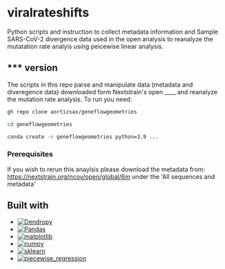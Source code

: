 # viralrateshifts
Python scripts and instruction to collect metadata information and Sample SARS-CoV-2 divergence data used in the open analysis to reanalyze the mutatation rate analyis using peicewise linear analysis.

## *** version
The scripts in this repo parse and manipulate data (metadata and diveregence data) downloaded form Nextstrain's open ____ and reanalyze the mutation rate analysis. To run you need:


```bash
gh repo clone aortizsax/geneflowgeometries
```

```bash
cd geneflowgeometries
```

```bash
conda create -n geneflowgeometries python=3.9 ...
```

### Prerequisites

If you wish to rerun this anaylsis please download the metadata from: 
https://nextstrain.org/ncov/open/global/6m
under the 'All sequences and metadata'


## Built with

* [![Dendropy][Dendropy.js]][Dendropy-url]
* [![Pandas][Pandas.js]][Pandas-url]
* [![matplotlib][matplotlib.js]][matplotlib-url]
* [![numpy][numpy.js]][numpy-url]
* [![sklearn][sklearn.js]][sklearn-url]
* [![piecewise_regression][piecewise_regression.js]][piecewise_regression-url]




<!-- MARKDOWN LINKS & IMAGES -->
<!-- https://www.markdownguide.org/basic-syntax/#reference-style-links -->
[Dendropy.js]: https://dendropy.org/_static/dendropy_logo.png
[Dendropy-url]: https://nextjs.org/
[Pandas.js]: https://pandas.pydata.org/static/img/pandas_white.svg
[Pandas-url]: https://pandas.pydata.org/
[matplotlib.js]: https://matplotlib.org/_static/images/logo_dark.svg
[matplotlib-url]: https://matplotlib.org/
[numpy.js]: https://numpy.org/images/logo.svg
[numpy-url]: https://numpy.org/
[sklearn.js]: https://scikit-learn.org/stable/_static/scikit-learn-logo-small.png
[sklearn-url]: https://scikit-learn.org/stable/
[piecewise_regression.js]: https://numpy.org/images/logo.svg
[piecewise_regression-url]: https://numpy.org/
